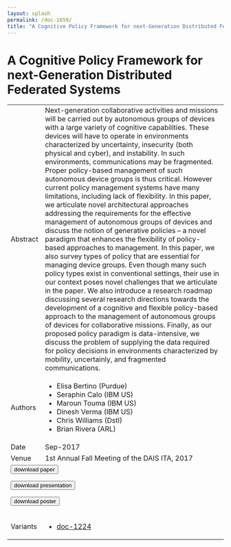 ```yaml
---
layout: splash
permalink: /doc-1659/
title: "A Cognitive Policy Framework for next-Generation Distributed Federated Systems"
---
```


# A Cognitive Policy Framework for next-Generation Distributed Federated Systems

<table>
    <tbody>
    <tr>
        <td>Abstract</td>
        <td>Next-generation collaborative activities and missions will be carried out by autonomous groups of devices with a large variety of cognitive capabilities. These devices will have to operate in environments characterized by uncertainty, insecurity (both physical and cyber), and instability. In such environments, communications may be fragmented. Proper policy-based management of such autonomous device groups is thus critical. However current policy management systems have many limitations, including lack of flexibility. In this paper, we articulate novel architectural approaches addressing the requirements for the effective management of autonomous groups of devices and discuss the notion of generative policies – a novel paradigm that enhances the flexibility of policy-based approaches to management. In this paper, we also survey types of policy that are essential for managing device groups. Even though many such policy types exist in conventional settings, their use in our context poses novel challenges that we articulate in the paper. We also introduce a research roadmap discussing several research directions towards the development of a cognitive and flexible policy-based approach to the management of autonomous groups of devices for collaborative missions. Finally, as our proposed policy paradigm is data-intensive, we discuss the problem of supplying the data required for policy decisions in environments characterized by mobility, uncertainly, and fragmented communications.</td>
    </tr>
    <tr>
        <td>Authors</td>
        <td>
            <ul>
                <li>Elisa Bertino (Purdue)</li>
                <li>Seraphin Calo (IBM US)</li>
                <li>Maroun Touma (IBM US)</li>
                <li>Dinesh Verma (IBM US)</li>
                <li>Chris Williams (Dstl)</li>
                <li>Brian Rivera (ARL)</li>
            </ul>
        </td>
    </tr>
    <tr>
        <td>Date</td>
        <td>Sep-2017</td>
    </tr>
    <tr>
        <td>Venue</td>
        <td>1st Annual Fall Meeting of the DAIS ITA, 2017</td>
    </tr>
        <tr>
            <td colspan="2">
                <form method="get" action="https://ibm.box.com/v/doc-1659-paper">
                    <button type="submit">download paper</button>
                </form>
                <form method="get" action="https://ibm.box.com/v/doc-1659-slides">
                    <button type="submit">download presentation</button>
                </form>
                <form method="get" action="https://ibm.box.com/v/doc-1659-poster">
                    <button type="submit">download poster</button>
                </form>
            </td>
        </tr>
        <tr>
            <td>Variants</td>
            <td>
                <ul>
                    <li><a href="\doc-1224\">doc-1224</a></li>
                </ul>
            </td>
        </tr>
    </tbody>
</table>
